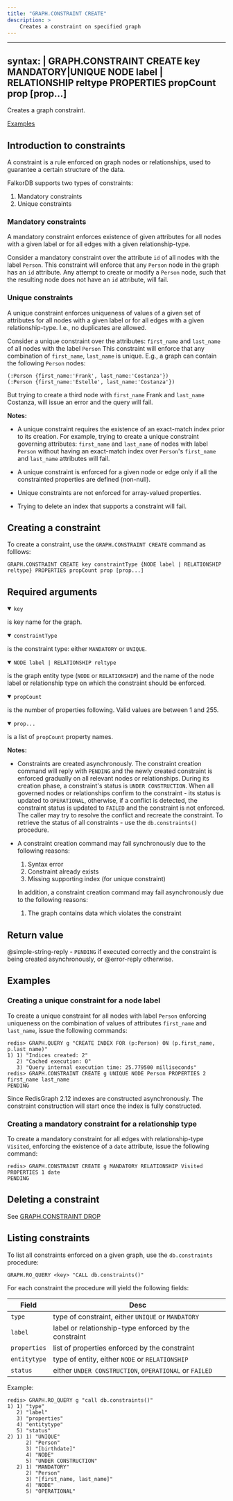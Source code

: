 ```yaml
---
title: "GRAPH.CONSTRAINT CREATE"
description: >
    Creates a constraint on specified graph
---
```



---
syntax: |
  GRAPH.CONSTRAINT CREATE key 
    MANDATORY|UNIQUE
    NODE label | RELATIONSHIP reltype
    PROPERTIES propCount prop [prop...]  
---

Creates a graph constraint.

[Examples](#examples)

## Introduction to constraints

A constraint is a rule enforced on graph nodes or relationships, used to guarantee a certain structure of the data.

FalkorDB supports two types of constraints:

1. Mandatory constraints
2. Unique constraints

### Mandatory constraints

A mandatory constraint enforces existence of given attributes for all nodes with a given label or for all edges with a given relationship-type.

Consider a mandatory constraint over the attribute `id` of all nodes with the label `Person`.
This constraint will enforce that any `Person` node in the graph has an `id` attribute.
Any attempt to create or modify a `Person` node, such that the resulting node does not have an `id` attribute, will fail.

### Unique constraints

A unique constraint enforces uniqueness of values of a given set of attributes for all nodes with a given label or for all edges with a given relationship-type. I.e., no duplicates are allowed.

Consider a unique constraint over the attributes: `first_name` and `last_name` of all nodes with the label `Person`
This constraint will enforce that any combination of `first_name`, `last_name` is unique.
E.g., a graph can contain the following `Person` nodes:

```
(:Person {first_name:'Frank', last_name:'Costanza'})
(:Person {first_name:'Estelle', last_name:'Costanza'})
```

But trying to create a third node with `first_name` Frank and `last_name` Costanza, will issue an error and the query will fail.

<note><b>Notes:</b>

- A unique constraint requires the existence of an exact-match index prior to its creation. For example, trying to create a unique constraint governing attributes: `first_name` and `last_name` of nodes with label `Person` without having an exact-match index over `Person`'s `first_name` and `last_name` attributes will fail.
   
- A unique constraint is enforced for a given node or edge only if all the constrainted properties are defined (non-null).
- Unique constraints are not enforced for array-valued properties.
- Trying to delete an index that supports a constraint will fail.
   
</note>

## Creating a constraint

To create a constraint, use the `GRAPH.CONSTRAINT CREATE` command as folllows:

```
GRAPH.CONSTRAINT CREATE key constraintType {NODE label | RELATIONSHIP reltype} PROPERTIES propCount prop [prop...]
```

## Required arguments

<details open><summary><code>key</code></summary>

is key name for the graph.
</details>

<details open><summary><code>constraintType</code></summary>

is the constraint type: either `MANDATORY` or `UNIQUE`.

</details>

<details open><summary><code>NODE label | RELATIONSHIP reltype</code></summary>
  
is the graph entity type (`NODE` or `RELATIONSHIP`) and the name of the node label or relationship type on which the constraint should be enforced.

</details>

<details open><summary><code>propCount</code></summary>

is the number of properties following. Valid values are between 1 and 255.

</details>

<details open><summary><code>prop...</code></summary>

is a list of `propCount` property names.

</details>

<note><b>Notes:</b>

- Constraints are created asynchronously. The constraint creation command will reply with `PENDING` and the newly created constraint is enforced gradually on all relevant nodes or relationships.
  During its creation phase, a constraint's status is `UNDER CONSTRUCTION`. When all governed nodes or relationships confirm to the constraint - its status is updated to `OPERATIONAL`, otherwise, if a conflict is detected, the constraint status is updated to `FAILED` and the constraint is not enforced. The caller may try to resolve the conflict and recreate the constraint. To retrieve the status of all constraints - use the `db.constraints()` procedure.
- A constraint creation command may fail synchronously due to the following reasons:
  1. Syntax error
  2. Constraint already exists
  3. Missing supporting index (for unique constraint)

  In addition, a constraint creation command may fail asynchronously due to the following reasons:

  1. The graph contains data which violates the constraint

</note>

## Return value

@simple-string-reply - `PENDING` if executed correctly and the constraint is being created asynchronously, or @error-reply otherwise.


## Examples

### Creating a unique constraint for a node label

To create a unique constraint for all nodes with label `Person` enforcing uniqueness on the combination of values of attributes `first_name` and `last_name`, issue the following commands:

```
redis> GRAPH.QUERY g "CREATE INDEX FOR (p:Person) ON (p.first_name, p.last_name)"
1) 1) "Indices created: 2"
   2) "Cached execution: 0"
   3) "Query internal execution time: 25.779500 milliseconds"
redis> GRAPH.CONSTRAINT CREATE g UNIQUE NODE Person PROPERTIES 2 first_name last_name
PENDING
```

Since RedisGraph 2.12 indexes are constructed asynchronously. The constraint construction will start once the index is fully constructed.

### Creating a mandatory constraint for a relationship type

To create a mandatory constraint for all edges with relationship-type `Visited`, enforcing the existence of a `date` attribute, issue the following command:

```
redis> GRAPH.CONSTRAINT CREATE g MANDATORY RELATIONSHIP Visited PROPERTIES 1 date
PENDING
```

## Deleting a constraint

See [GRAPH.CONSTRAINT DROP](/commands/graph.constraint-drop)

## Listing constraints

To list all constraints enforced on a given graph, use the `db.constraints` procedure:

```
GRAPH.RO_QUERY <key> "CALL db.constraints()"
```

For each constraint the procedure will yield the following fields:

| Field        | Desc                                                   |
| ------------ | ------------------------------------------------------ |
| `type`       | type of constraint, either `UNIQUE` or `MANDATORY`     |
| `label`      | label or relationship-type enforced by the constraint  |
| `properties` | list of properties enforced by the constraint          |
| `entitytype` | type of entity, either `NODE` or `RELATIONSHIP`        |
| `status`     | either `UNDER CONSTRUCTION`, `OPERATIONAL` or `FAILED` |

Example:

```
redis> GRAPH.RO_QUERY g "call db.constraints()"
1) 1) "type"
   2) "label"
   3) "properties"
   4) "entitytype"
   5) "status"
2) 1) 1) "UNIQUE"
      2) "Person"
      3) "[birthdate]"
      4) "NODE"
      5) "UNDER CONSTRUCTION"
   2) 1) "MANDATORY"
      2) "Person"
      3) "[first_name, last_name]"
      4) "NODE"
      5) "OPERATIONAL"
```
